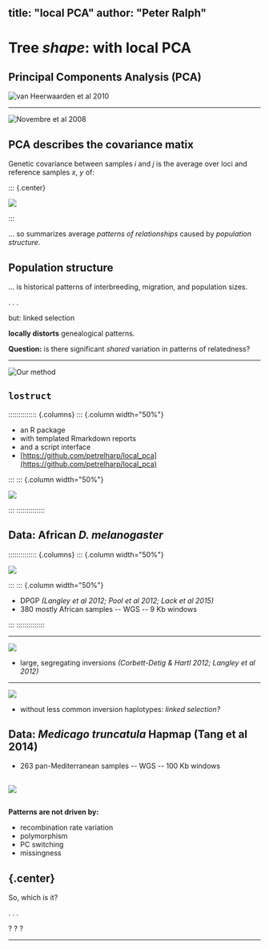 title: "local PCA"
author: "Peter Ralph"
---


<!--  LOCAL PCA -->

# Tree *shape*: with local PCA


## Principal Components Analysis (PCA)

![van Heerwaarden et al 2010](figs/maize_pca.jpg)

<!-- http://www.pnas.org/content/108/3/1088.full -->

----------------

![Novembre et al 2008](figs/novembre-map-genes-mirror-geography-crop.jpg)


## PCA describes the covariance matix

Genetic covariance between samples $i$ and $j$ is
the average over loci
and reference samples $x$, $y$ of:

::: {.center}

![](figs/what_is_covariance.png)

:::

... so summarizes average *patterns of relationships*
caused by *population structure*.


## Population structure

... is historical patterns of interbreeding, migration, and population sizes.

. . .

but: linked selection

**locally distorts** genealogical patterns.

**Question:** is there significant *shared* variation
in patterns of relatedness?


---------------

![Our method](figs/the-method-diagram-modified.png)



## `lostruct`

:::::::::::::: {.columns}
::: {.column width="50%"}

 * an R package
 * with templated Rmarkdown reports
 * and a script interface
 * [https://github.com/petrelharp/local_pca](https://github.com/petrelharp/local_pca)

:::
::: {.column width="50%"}

![](figs/the-method-diagram-modified.png)


:::
::::::::::::::


## Data: African *D. melanogaster*

:::::::::::::: {.columns}
::: {.column width="50%"}

![](figs/drosophila_2R_inversion_pcs_0.png)

:::
::: {.column width="50%"}

* DPGP *(Langley et al 2012; Pool et al 2012; Lack et al 2015)*
* 380 mostly African samples -- WGS -- 9 Kb windows

:::
::::::::::::::


------------

![](figs/drosophila_2R_inversion_pcs_1.png)

* large, segregating inversions *(Corbett-Detig & Hartl 2012; Langley et al 2012)*

------------

![](figs/drosophila_recomb_mds_for_talk.png)

* without less common inversion haplotypes: *linked selection?*


## Data: *Medicago truncatula* Hapmap (Tang et al 2014)

* 263 pan-Mediterranean samples -- WGS -- 100 Kb windows

##

![](figs/medicago_for_talk.png)



## 

**Patterns are not driven by:**

* recombination rate variation
* polymorphism
* PC switching
* missingness


## {.center}

So, which is it?

. . .


? ? ?

----------------


